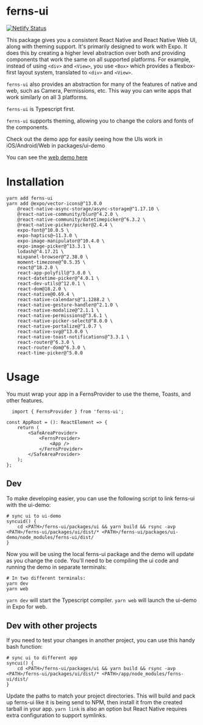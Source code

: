 # ferns-ui

[![Netlify Status](https://api.netlify.com/api/v1/badges/ffd05ee5-fbcf-417e-8455-45ea15447361/deploy-status)](https://app.netlify.com/sites/ferns-ui/deploys)

This package gives you a consistent React Native and React Native Web UI, along with theming support. It's primarily
designed to work with Expo.  It does this  by creating a higher level abstraction over both and providing components
that work the same on all supported platforms. For example, instead of using
`<div>` and `<View>`, you use `<Box>` which provides a flexbox-first layout system,
translated to `<div>` and `<View>`.

`ferns-ui` also provides an abstraction for many of the features of native and web,
such as Camera, Permissions, etc. This way you can write apps that work similarly
on all 3 platforms.

`ferns-ui` is Typescript first.

`ferns-ui` supports theming, allowing you to change the colors and fonts of the
components.

Check out the demo app for easily seeing how the UIs work in iOS/Android/Web in packages/ui-demo

You can see the [web demo here](https://ferns-ui.netlify.app)

# Installation

    yarn add ferns-ui
    yarn add @expo/vector-icons@^13.0.0 
        @react-native-async-storage/async-storage@^1.17.10 \
        @react-native-community/blur@^4.2.0 \
        @react-native-community/datetimepicker@^6.3.2 \
        @react-native-picker/picker@2.4.4 \
        expo-font@^10.0.5 \
        expo-haptics@~11.3.0 \
        expo-image-manipulator@^10.4.0 \
        expo-image-picker@^13.3.1 \
        lodash@^4.17.21 \
        mixpanel-browser@^2.38.0 \
        moment-timezone@^0.5.35 \
        react@^18.2.0 \
        react-app-polyfill@^3.0.0 \
        react-datetime-picker@^4.0.1 \
        react-dev-utils@^12.0.1 \
        react-dom@18.2.0 \
        react-native@0.69.4 \
        react-native-calendars@^1.1288.2 \
        react-native-gesture-handler@^2.1.0 \
        react-native-modalize@^2.1.1 \
        react-native-permissions@^3.6.1 \
        react-native-picker-select@^8.0.0 \
        react-native-portalize@^1.0.7 \
        react-native-svg@^13.0.0 \
        react-native-toast-notifications@^3.3.1 \
        react-router@^6.3.0 \
        react-router-dom@^6.3.0 \
        react-time-picker@^5.0.0

# Usage

You must wrap your app in a FernsProvider to use the theme, Toasts, and other features.

      import { FernsProvider } from 'ferns-ui';

    const AppRoot = (): ReactElement => {
        return (
            <SafeAreaProvider>
                <FernsProvider>
                    <App />
                </FernsProvider>
            </SafeAreaProvider>
        );
    };


## Dev

To make developing easier, you can use the following script to link ferns-ui with the ui-demo:

    # sync ui to ui-demo
    syncuid() {
        cd <PATH>/ferns-ui/packages/ui && yarn build && rsync -avp <PATH>/ferns-ui/packages/ui/dist/* <PATH>/ferns-ui/packages/ui-demo/node_modules/ferns-ui/dist/
    }

Now you will be using the local ferns-ui package and the demo will update as you change the code. You'll need to be
compiling the ui code and running the demo in separate terminals:

    # In two different terminals:
    yarn dev
    yarn web

`yarn dev` will start the Typescript compiler. `yarn web` will launch the ui-demo in Expo for web.

## Dev with other projects

If you need to test your changes in another project, you can use this handy bash function:

    # sync ui to different app
    syncui() {
        cd <PATH>/ferns-ui/packages/ui && yarn build && rsync -avp <PATH>/ferns-ui/packages/ui/dist/* <PATH>/app/node_modules/ferns-ui/dist/
    }

Update the paths to match your project directories. This will build and pack up ferns-ui like it is being
send to NPM, then install it from the created tarball in your app. `yarn link` is also an option but React
Native requires extra configuration to support symlinks.

